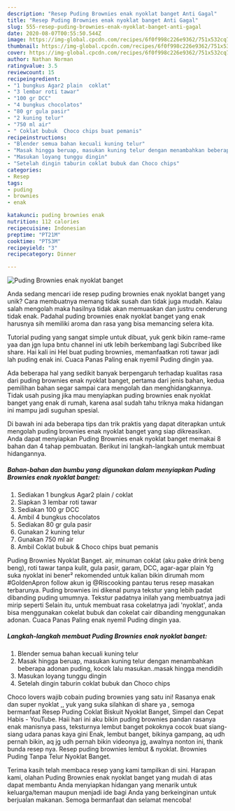 ```yaml
---
description: "Resep Puding Brownies enak nyoklat banget Anti Gagal"
title: "Resep Puding Brownies enak nyoklat banget Anti Gagal"
slug: 555-resep-puding-brownies-enak-nyoklat-banget-anti-gagal
date: 2020-08-07T00:55:50.544Z
image: https://img-global.cpcdn.com/recipes/6f0f998c226e9362/751x532cq70/puding-brownies-enak-nyoklat-banget-foto-resep-utama.jpg
thumbnail: https://img-global.cpcdn.com/recipes/6f0f998c226e9362/751x532cq70/puding-brownies-enak-nyoklat-banget-foto-resep-utama.jpg
cover: https://img-global.cpcdn.com/recipes/6f0f998c226e9362/751x532cq70/puding-brownies-enak-nyoklat-banget-foto-resep-utama.jpg
author: Nathan Norman
ratingvalue: 3.5
reviewcount: 15
recipeingredient:
- "1 bungkus Agar2 plain  coklat"
- "3 lembar roti tawar"
- "100 gr DCC"
- "4 bungkus chocolatos"
- "80 gr gula pasir"
- "2 kuning telur"
- "750 ml air"
- " Coklat bubuk  Choco chips buat pemanis"
recipeinstructions:
- "Blender semua bahan kecuali kuning telur"
- "Masak hingga beruap, masukan kuning telur dengan menambahkan beberapa adonan puding, kocok lalu masukan..masak hingga mendidih"
- "Masukan loyang tunggu dingin"
- "Setelah dingin taburin coklat bubuk dan Choco chips"
categories:
- Resep
tags:
- puding
- brownies
- enak

katakunci: puding brownies enak 
nutrition: 112 calories
recipecuisine: Indonesian
preptime: "PT21M"
cooktime: "PT53M"
recipeyield: "3"
recipecategory: Dinner

---
```



![Puding Brownies enak nyoklat banget](https://img-global.cpcdn.com/recipes/6f0f998c226e9362/751x532cq70/puding-brownies-enak-nyoklat-banget-foto-resep-utama.jpg)

Anda sedang mencari ide resep puding brownies enak nyoklat banget yang unik? Cara membuatnya memang tidak susah dan tidak juga mudah. Kalau salah mengolah maka hasilnya tidak akan memuaskan dan justru cenderung tidak enak. Padahal puding brownies enak nyoklat banget yang enak harusnya sih memiliki aroma dan rasa yang bisa memancing selera kita.

Tutorial puding yang sangat simple untuk dibuat, yuk genk bikin rame-rame yaa dan jgn lupa bntu channel ini utk lebih berkembang lagi Subcribed like share. Hai kali ini Hel buat puding brownies, memanfaatkan roti tawar jadi lah puding enak ini. Cuaca Panas Paling enak nyemil Puding dingin yaa.

Ada beberapa hal yang sedikit banyak berpengaruh terhadap kualitas rasa dari puding brownies enak nyoklat banget, pertama dari jenis bahan, kedua pemilihan bahan segar sampai cara mengolah dan menghidangkannya. Tidak usah pusing jika mau menyiapkan puding brownies enak nyoklat banget yang enak di rumah, karena asal sudah tahu triknya maka hidangan ini mampu jadi suguhan spesial.


Di bawah ini ada beberapa tips dan trik praktis yang dapat diterapkan untuk mengolah puding brownies enak nyoklat banget yang siap dikreasikan. Anda dapat menyiapkan Puding Brownies enak nyoklat banget memakai 8 bahan dan 4 tahap pembuatan. Berikut ini langkah-langkah untuk membuat hidangannya.

<!--inarticleads1-->

##### Bahan-bahan dan bumbu yang digunakan dalam menyiapkan Puding Brownies enak nyoklat banget:

1. Sediakan 1 bungkus Agar2 plain / coklat
1. Siapkan 3 lembar roti tawar
1. Sediakan 100 gr DCC
1. Ambil 4 bungkus chocolatos
1. Sediakan 80 gr gula pasir
1. Gunakan 2 kuning telur
1. Gunakan 750 ml air
1. Ambil  Coklat bubuk &amp; Choco chips buat pemanis


Puding Brownies Nyoklat Banget. air, minuman coklat (aku pake drink beng beng), roti tawar tanpa kulit, gula pasir, garam, DCC, agar-agar plain Yg suka nyoklat ini bener² rekomended untuk kalian bikin dirumah mom #GoldenApron follow akun ig @Riscooking pantau terus resep masakan terbarunya. Puding brownies ini dikenal punya tekstur yang lebih padat dibanding puding umumnya. Tekstur padatnya inilah yang membuatnya jadi mirip seperti Selain itu, untuk membuat rasa cokelatnya jadi &#39;nyoklat&#39;, anda bisa menggunakan cokelat bubuk dan cokelat cair dibanding menggunakan adonan. Cuaca Panas Paling enak nyemil Puding dingin yaa. 

<!--inarticleads2-->

##### Langkah-langkah membuat Puding Brownies enak nyoklat banget:

1. Blender semua bahan kecuali kuning telur
1. Masak hingga beruap, masukan kuning telur dengan menambahkan beberapa adonan puding, kocok lalu masukan..masak hingga mendidih
1. Masukan loyang tunggu dingin
1. Setelah dingin taburin coklat bubuk dan Choco chips


Choco lovers wajib cobain puding brownies yang satu ini! Rasanya enak dan super nyoklat ,, yuk yang suka silahkan di share ya , semoga bermanfaat  Resep Puding Coklat Biskuit Nyoklat Banget, Simpel dan Cepat Habis - YouTube. Haii hari ini aku bikin puding brownies pandan rasanya enak manisnya pass, teksturnya lembut banget pokoknya cocok buat siang-siang udara panas kaya gini  Enak, lembut banget, bikinya gampang, aq udh pernah bikin, aq jg udh pernah bikin videonya jg, awalnya nonton ini, thank bunda resep nya. Resep puding brownies lembut &amp; nyoklat. Brownies Puding Tanpa Telur Nyoklat Banget. 

Terima kasih telah membaca resep yang kami tampilkan di sini. Harapan kami, olahan Puding Brownies enak nyoklat banget yang mudah di atas dapat membantu Anda menyiapkan hidangan yang menarik untuk keluarga/teman maupun menjadi ide bagi Anda yang berkeinginan untuk berjualan makanan. Semoga bermanfaat dan selamat mencoba!
